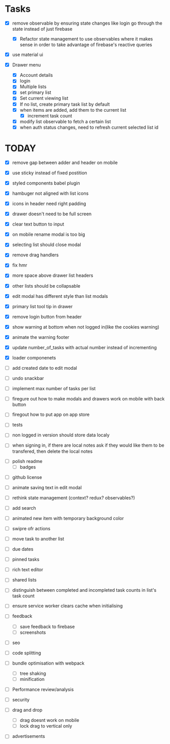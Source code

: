 # Tasks

- [x] remove observable by ensuring state changes like login go through the state instead of just firebase
  - [x] Refactor state management to use observables where it makes sense in order to take advantage of firebase's reactive queries
- [x] use material ui
- [x] Drawer menu

  - [x] Account details
  - [x] login
  - [x] Multiple lists
  - [x] set primary list
  - [x] Set current viewing list
  - [x] If no list, create primary task list by default
  - [x] when items are added, add them to the current list
    - [x] increment task count
  - [x] modify list observable to fetch a certain list
  - [x] when auth status changes, need to refresh current selected list id

# TODAY

- [x] remove gap between adder and header on mobile
- [x] use sticky instead of fixed postition
- [x] styled components babel plugin
- [x] hambuger not aligned with list icons
- [x] icons in header need right padding
- [x] drawer doesn't need to be full screen
- [x] clear text button to input
- [x] on mobile rename modal is too big
- [x] selecting list should close modal
- [x] remove drag handlers
- [x] fix hmr
- [x] more space above drawer list headers
- [x] other lists should be collapsable
- [x] edit modal has different style than list modals
- [x] primary list tool tip in drawer
- [x] remove login button from header
- [x] show warning at bottom when not logged in(like the cookies warning)
- [x] animate the warning footer
- [x] update number_of_tasks with actual number instead of incrementing

- [x] loader componenets
- [ ] add created date to edit modal

- [ ] undo snackbar
- [ ] implement max number of tasks per list

- [ ] firegure out how to make modals and drawers work on mobile with back button
- [ ] firegout how to put app on app store
- [ ] tests

- [ ] non logged in version should store data localy
- [ ] when signing in, if there are local notes ask if they would like them to be transfered, then delete the local notes

* [ ] polish readme
  - [ ] badges

- [ ] github license

* [ ] animate saving text in edit modal

- [ ] rethink state management (context? redux? observables?)

- [ ] add search

- [ ] animated new item with temporary background color

- [ ] swipre ofr actions

- [ ] move task to another list

- [ ] due dates

- [ ] pinned tasks

- [ ] rich text editor

- [ ] shared lists

* [ ] distinguish between completed and incompleted task counts in list's task count

* [ ] ensure service worker clears cache when initialising

* [ ] feedback

  - [ ] save feedback to firebase
  - [ ] screenshots

* [ ] seo

* [ ] code splitting

* [ ] bundle optimisation with webpack

  - [ ] tree shaking
  - [ ] minification

* [ ] Performance review/analysis

* [ ] security

* [ ] drag and drop

  - [ ] drag doesnt work on mobile
  - [ ] lock drag to vertical only

* [ ] advertisements
